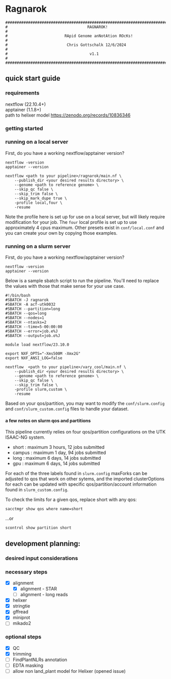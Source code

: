 # Ragnarok

```
################################################################################
#                                   RAGNAROK!                                  #
#                         RApid Genome anNotAtion ROcKs!                       #
#                          Chris Gottschalk 12/6/2024                          #
#                                    v1.1                                      #
################################################################################
```

## quick start guide

### requirements

nextflow (22.10.4+)  
apptainer (1.1.8+)  
path to helixer model https://zenodo.org/records/10836346

### getting started

### running on a local server

First, do you have a working nextflow/apptainer version?

```
nextflow -version
apptainer --version
```


```
nextflow <path to your pipeline>/ragnarok/main.nf \
    --publish_dir <your desired results directory> \
    --genome <path to reference genome> \
    --skip_qc false \
    --skip_trim false \
    --skip_mark_dupe true \
    -profile local,four \
    -resume
```

Note the profile here is set up for use on a local server, but will likely require modification for your job. The `four` local profile is set up to use approximately 4 cpus maximum. Other presets exist in `conf/local.conf` and you can create your own by copying those examples.


### running on a slurm server

First, do you have a working nextflow/apptainer version?

```
nextflow -version
apptainer --version
```

Below is a sample sbatch script to run the pipeline. You'll need to replace the values with those that make sense for your use case.

```
#!/bin/bash
#SBATCH -J ragnarok
#SBATCH -A acf-utk0032
#SBATCH --partition=long
#SBATCH --qos=long
#SBATCH --nodes=1
#SBATCH --ntasks=2
#SBATCH --time=5-00:00:00
#SBATCH --error=job.e%J
#SBATCH --output=job.o%J

module load nextflow/23.10.0

export NXF_OPTS="-Xms500M -Xmx2G"
export NXF_ANSI_LOG=false

nextflow  <path to your pipeline>/vary_cool/main.nf \
    --publish_dir <your desired results directory> \
    --genome <path to reference genome> \
    --skip_qc false \
    --skip_trim false \
    -profile slurm,custom \
    -resume
```

Based on your qos/partition, you may want to modify the `conf/slurm.config` and `conf/slurm_custom.config` files to handle your dataset.

#### a few notes on slurm qos and partitions

This pipeline currently relies on four qos/partition configurations on the UTK ISAAC-NG system.

- short : maximum 3 hours, 12 jobs submitted
- campus : maximum 1 day, 94 jobs submitted
- long : maximum 6 days, 14 jobs submitted
- gpu : maximum 6 days, 14 jobs submitted

For each of the three labels found in `slurm.config` maxForks can be adjusted to qos that work on other sytems, and the imported clusterOptions for each can be updated with specific qos/partition/account information found in `slurm_custom.config`.

To check the limits for a given qos, replace short with any qos:

```
sacctmgr show qos where name=short
```

...or

```
scontrol show partition short
```

## development planning:

### desired input considerations

### necessary steps  
- [x] alignment 
  - [x] alignment - STAR
  - [ ] alignment - long reads
- [x] helixer
- [x] stringtie
- [x] gffread
- [x] miniprot
- [ ] mikado2

### optional steps  
- [x] QC
- [x] trimming
- [ ] FindPlantNLRs annotation
- [ ] EDTA masking
- [ ] allow non land_plant model for Helixer (opened issue)
